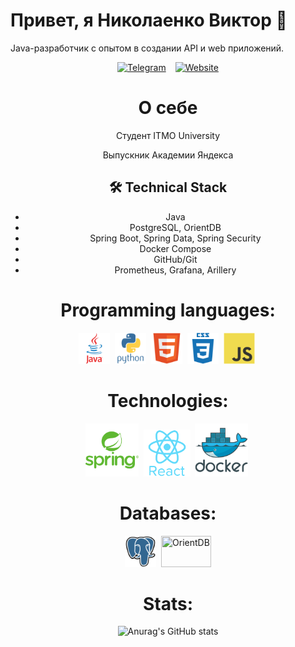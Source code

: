 # Привет, я Николаенко Виктор 👋
Java-разработчик с опытом в создании API и web приложений.


<div id="badges" align="center" style="display: flex; gap: 15px; justify-content: center;">
  <a href="https://t.me/vnikolaenko" target="_blank">
    <img src="https://img.shields.io/badge/My_Telegram-2B7DE2?style=for-the-badge&logo=telegram&logoColor=white&labelColor=2B7DE2" alt="Telegram" height="40"/>
  </a>
  <a href="https://www.vnikolaenko.site/" target="_blank">
    <img src="https://img.shields.io/badge/My_Website-8A2BE2?style=for-the-badge&logo=googlechrome&logoColor=white&labelColor=8A2BE2" alt="Website" height="40"/>
  </a>
</div>

<div  align="center">
  <h1 align="center">О себе</h1>
  <p>Студент ITMO University</p> 
  <p>Выпускник Академии Яндекса</p>
<div>

## 🛠 Technical Stack
*   Java
*   PostgreSQL, OrientDB
*   Spring Boot, Spring Data, Spring Security
*   Docker Compose
*   GitHub/Git
*   Prometheus, Grafana, Arillery

  <h1 align="center">Programming languages:</h1>
  <div align="center">
    <img src="https://github.com/devicons/devicon/blob/master/icons/java/java-original-wordmark.svg" title="Java" alt="Java" width="50" height="50"/>&nbsp;
    <img src="https://github.com/devicons/devicon/blob/master/icons/python/python-original-wordmark.svg" title="Python" alt="Python" width="50" height="50"/>&nbsp;
    <img src="https://github.com/devicons/devicon/blob/master/icons/html5/html5-original.svg" title="HTML5" alt="HTML" width="50" height="50"/>&nbsp;
    <img src="https://github.com/devicons/devicon/blob/master/icons/css3/css3-plain-wordmark.svg"  title="CSS3" alt="CSS" width="50" height="50"/>&nbsp;
    <img src="https://github.com/devicons/devicon/blob/master/icons/javascript/javascript-original.svg" title="JavaScript" alt="JavaScript" width="50" height="50"/>&nbsp;
  </div>



  <h1 align="center">Technologies:</h1>
  <div align="center">
    <img src="https://github.com/devicons/devicon/blob/master/icons/spring/spring-original-wordmark.svg" title="Spring" alt="Spring" width="85" height="85"/>&nbsp;
    <img src="https://github.com/devicons/devicon/blob/master/icons/react/react-original-wordmark.svg" title="React" alt="React" width="75" height="75"/>&nbsp;
    <img src="https://github.com/devicons/devicon/blob/master/icons/docker/docker-original-wordmark.svg" title="Docker" alt="Docker" width="85" height="85"/>&nbsp;
  </div>



  <h1 align="center">Databases:</h1>
  <div align="center">
    <img src="https://github.com/devicons/devicon/blob/master/icons/postgresql/postgresql-original.svg" title="PostgreSQL"  alt="PostgreSQL" width="50" height="50"/>&nbsp;
    <img src="https://upload.wikimedia.org/wikipedia/commons/b/ba/OrientDB_Logo_2014_280x177.jpg" title="OrientDB" **alt="OrientDB" width="80" height="50"/>
  </div>

<h1 align="center">Stats:</h1>

![Anurag's GitHub stats](https://github-readme-stats.vercel.app/api?username=vnikolaenko-dev&show_icons=true&theme=tokyonight)
</p>
